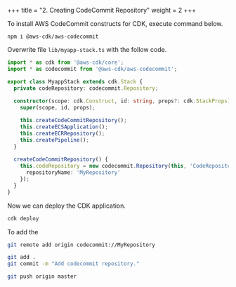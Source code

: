 +++
title = "2. Creating CodeCommit Repository"
weight = 2
+++

To install AWS CodeCommit constructs for CDK, execute command below.
```
npm i @aws-cdk/aws-codecommit
```

Overwrite file `lib/myapp-stack.ts` with the follow code.

```typescript
import * as cdk from '@aws-cdk/core';
import * as codecommit from '@aws-cdk/aws-codecommit';

export class MyappStack extends cdk.Stack {
  private codeRepository: codecommit.Repository;
  
  constructor(scope: cdk.Construct, id: string, props?: cdk.StackProps) {
    super(scope, id, props);

    this.createCodeCommitRepository();
    this.createECSApplication();
    this.createECRRepository();
    this.createPipeline();
  }
  
  createCodeCommitRepository() {
    this.codeRepository = new codecommit.Repository(this, 'CodeRepository', {
      repositoryName: 'MyRepository'
    });
  }
}
```

Now we can deploy the CDK application.
```bash
cdk deploy
```

To add the 
```bash
git remote add origin codecommit://MyRepository
```

```bash
git add .
git commit -m "Add codecommit repository."
```

```bash
git push origin master
```